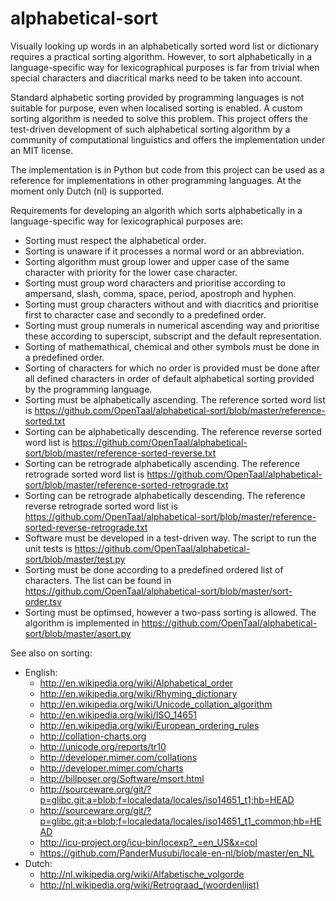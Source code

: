 # alphabetical-sort

Visually looking up words in an alphabetically sorted word list or dictionary
requires a practical sorting algorithm. However, to sort alphabetically in a
language-specific way for lexicographical purposes is far from trivial when
special characters and diacritical marks need to be taken into account.

Standard alphabetic sorting provided by programming languages is not suitable
for purpose, even when localised sorting is enabled. A custom sorting algorithm
is needed to solve this problem. This project offers the test-driven development
of such alphabetical sorting algorithm by a community of computational
linguistics and offers the implementation under an MIT license.

The implementation is in Python but code from this project can be used as a
reference for implementations in other programming languages. At the moment only
Dutch (nl) is supported.

Requirements for developing an algorith which sorts alphabetically in a
language-specific way for lexicographical purposes are:
* Sorting must respect the alphabetical order.
* Sorting is unaware if it processes a normal word or an abbreviation.
* Sorting algorithm must group lower and upper case of the same character with
  priority for the lower case character.
* Sorting must group word characters and prioritise according to
  ampersand, slash, comma, space, period, apostroph and hyphen.
* Sorting must group characters without and with diacritics and
  prioritise first to character case and secondly to a predefined order.
* Sorting must group numerals in numerical ascending way and
  prioritise these according to superscipt, subscript and the default
  representation.
* Sorting of mathemathical, chemical and other symbols must be done in a
  predefined order.
* Sorting of characters for which no order is provided must be done after all
  defined characters in order of default alphabetical sorting provided by the
  programming language.
* Sorting must be alphabetically ascending. The reference sorted word list is
  https://github.com/OpenTaal/alphabetical-sort/blob/master/reference-sorted.txt
* Sorting can be alphabetically descending. The reference reverse sorted word
  list is
  https://github.com/OpenTaal/alphabetical-sort/blob/master/reference-sorted-reverse.txt
* Sorting can be retrograde alphabetically ascending. The reference retrograde
  sorted word list is
  https://github.com/OpenTaal/alphabetical-sort/blob/master/reference-sorted-retrograde.txt
* Sorting can be retrograde alphabetically descending. The reference reverse
  retrograde sorted word list is
  https://github.com/OpenTaal/alphabetical-sort/blob/master/reference-sorted-reverse-retrograde.txt
* Software must be developed in a test-driven way. The script to run the unit
  tests is https://github.com/OpenTaal/alphabetical-sort/blob/master/test.py
* Sorting must be done according to a predefined ordered list of characters. The
  list can be found in
  https://github.com/OpenTaal/alphabetical-sort/blob/master/sort-order.tsv
* Sorting must be optimsed, however a two-pass sorting is allowed. The algorithm
  is implemented in
  https://github.com/OpenTaal/alphabetical-sort/blob/master/asort.py

See also on sorting:
* English:
  * http://en.wikipedia.org/wiki/Alphabetical_order
  * http://en.wikipedia.org/wiki/Rhyming_dictionary
  * http://en.wikipedia.org/wiki/Unicode_collation_algorithm
  * http://en.wikipedia.org/wiki/ISO_14651
  * http://en.wikipedia.org/wiki/European_ordering_rules
  * http://collation-charts.org
  * http://unicode.org/reports/tr10
  * http://developer.mimer.com/collations
  * http://developer.mimer.com/charts
  * http://billposer.org/Software/msort.html
  * http://sourceware.org/git/?p=glibc.git;a=blob;f=localedata/locales/iso14651_t1;hb=HEAD
  * http://sourceware.org/git/?p=glibc.git;a=blob;f=localedata/locales/iso14651_t1_common;hb=HEAD
  * http://icu-project.org/icu-bin/locexp?_=en_US&x=col
  * https://github.com/PanderMusubi/locale-en-nl/blob/master/en_NL
* Dutch:
  * http://nl.wikipedia.org/wiki/Alfabetische_volgorde
  * http://nl.wikipedia.org/wiki/Retrograad_(woordenlijst)
